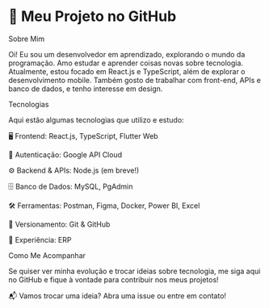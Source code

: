 # 🚀 Meu Projeto no GitHub

Sobre Mim

Oi! Eu sou um desenvolvedor em aprendizado, explorando o mundo da programação. Amo estudar e aprender coisas novas sobre tecnologia. Atualmente, estou focado em React.js e TypeScript, além de explorar o desenvolvimento mobile. Também gosto de trabalhar com front-end, APIs e banco de dados, e tenho interesse em design.

Tecnologias

Aqui estão algumas tecnologias que utilizo e estudo:

🖥️ Frontend: React.js, TypeScript, Flutter Web

🔗 Autenticação: Google API Cloud

⚙️ Backend & APIs: Node.js (em breve!)

🗄️ Banco de Dados: MySQL, PgAdmin

🛠️ Ferramentas: Postman, Figma, Docker, Power BI, Excel

📂 Versionamento: Git & GitHub

🏢 Experiência: ERP

Como Me Acompanhar

Se quiser ver minha evolução e trocar ideias sobre tecnologia, me siga aqui no GitHub e fique à vontade para contribuir nos meus projetos!

📬 Vamos trocar uma ideia? Abra uma issue ou entre em contato!
